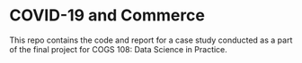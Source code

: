 # COVID-19 and Commerce
This repo contains the code and report for a case study conducted as a part of the final project for COGS 108: Data Science in Practice.
